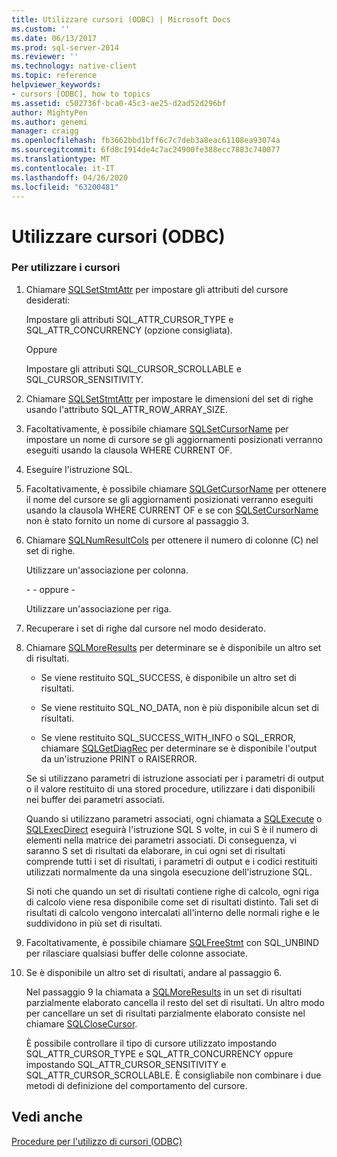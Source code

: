 ```yaml
---
title: Utilizzare cursori (ODBC) | Microsoft Docs
ms.custom: ''
ms.date: 06/13/2017
ms.prod: sql-server-2014
ms.reviewer: ''
ms.technology: native-client
ms.topic: reference
helpviewer_keywords:
- cursors [ODBC], how to topics
ms.assetid: c502736f-bca0-45c3-ae25-d2ad52d296bf
author: MightyPen
ms.author: genemi
manager: craigg
ms.openlocfilehash: fb3662bbd1bff6c7c7deb3a8eac61108ea93074a
ms.sourcegitcommit: 6fd8c1914de4c7ac24900fe388ecc7883c740077
ms.translationtype: MT
ms.contentlocale: it-IT
ms.lasthandoff: 04/26/2020
ms.locfileid: "63200481"
---
```

# <a name="use-cursors-odbc"></a>Utilizzare cursori (ODBC)
    
### <a name="to-use-cursors"></a>Per utilizzare i cursori  
  
1.  Chiamare [SQLSetStmtAttr](../../native-client-odbc-api/sqlsetstmtattr.md) per impostare gli attributi del cursore desiderati:  
  
     Impostare gli attributi SQL_ATTR_CURSOR_TYPE e SQL_ATTR_CONCURRENCY (opzione consigliata).  
  
     Oppure  
  
     Impostare gli attributi SQL_CURSOR_SCROLLABLE e SQL_CURSOR_SENSITIVITY.  
  
2.  Chiamare [SQLSetStmtAttr](../../native-client-odbc-api/sqlsetstmtattr.md) per impostare le dimensioni del set di righe usando l'attributo SQL_ATTR_ROW_ARRAY_SIZE.  
  
3.  Facoltativamente, è possibile chiamare [SQLSetCursorName](https://go.microsoft.com/fwlink/?LinkId=58406) per impostare un nome di cursore se gli aggiornamenti posizionati verranno eseguiti usando la clausola WHERE CURRENT OF.  
  
4.  Eseguire l'istruzione SQL.  
  
5.  Facoltativamente, è possibile chiamare [SQLGetCursorName](../../native-client-odbc-api/sqlgetcursorname.md) per ottenere il nome del cursore se gli aggiornamenti posizionati verranno eseguiti usando la clausola WHERE CURRENT OF e se con [SQLSetCursorName](https://go.microsoft.com/fwlink/?LinkId=58406) non è stato fornito un nome di cursore al passaggio 3.  
  
6.  Chiamare [SQLNumResultCols](../../native-client-odbc-api/sqlnumresultcols.md) per ottenere il numero di colonne (C) nel set di righe.  
  
     Utilizzare un'associazione per colonna.  
  
     \- - oppure -  
  
     Utilizzare un'associazione per riga.  
  
7.  Recuperare i set di righe dal cursore nel modo desiderato.  
  
8.  Chiamare [SQLMoreResults](../../native-client-odbc-api/sqlmoreresults.md) per determinare se è disponibile un altro set di risultati.  
  
    -   Se viene restituito SQL_SUCCESS, è disponibile un altro set di risultati.  
  
    -   Se viene restituito SQL_NO_DATA, non è più disponibile alcun set di risultati.  
  
    -   Se viene restituito SQL_SUCCESS_WITH_INFO o SQL_ERROR, chiamare [SQLGetDiagRec](https://go.microsoft.com/fwlink/?LinkId=58402) per determinare se è disponibile l'output da un'istruzione PRINT o RAISERROR.  
  
     Se si utilizzano parametri di istruzione associati per i parametri di output o il valore restituito di una stored procedure, utilizzare i dati disponibili nei buffer dei parametri associati.  
  
     Quando si utilizzano parametri associati, ogni chiamata a [SQLExecute](https://go.microsoft.com/fwlink/?LinkId=58400) o [SQLExecDirect](https://go.microsoft.com/fwlink/?LinkId=58399) eseguirà l'istruzione SQL S volte, in cui S è il numero di elementi nella matrice dei parametri associati. Di conseguenza, vi saranno S set di risultati da elaborare, in cui ogni set di risultati comprende tutti i set di risultati, i parametri di output e i codici restituiti utilizzati normalmente da una singola esecuzione dell'istruzione SQL.  
  
     Si noti che quando un set di risultati contiene righe di calcolo, ogni riga di calcolo viene resa disponibile come set di risultati distinto. Tali set di risultati di calcolo vengono intercalati all'interno delle normali righe e le suddividono in più set di risultati.  
  
9. Facoltativamente, è possibile chiamare [SQLFreeStmt](../../native-client-odbc-api/sqlfreestmt.md) con SQL_UNBIND per rilasciare qualsiasi buffer delle colonne associate.  
  
10. Se è disponibile un altro set di risultati, andare al passaggio 6.  
  
     Nel passaggio 9 la chiamata a [SQLMoreResults](../../native-client-odbc-api/sqlmoreresults.md) in un set di risultati parzialmente elaborato cancella il resto del set di risultati. Un altro modo per cancellare un set di risultati parzialmente elaborato consiste nel chiamare [SQLCloseCursor](../../native-client-odbc-api/sqlclosecursor.md).  
  
     È possibile controllare il tipo di cursore utilizzato impostando SQL_ATTR_CURSOR_TYPE e SQL_ATTR_CONCURRENCY oppure impostando SQL_ATTR_CURSOR_SENSITIVITY e SQL_ATTR_CURSOR_SCROLLABLE. È consigliabile non combinare i due metodi di definizione del comportamento del cursore.  
  
## <a name="see-also"></a>Vedi anche  
 [Procedure per l'utilizzo di cursori &#40;ODBC&#41;](using-cursors-how-to-topics-odbc.md)  
  
  
